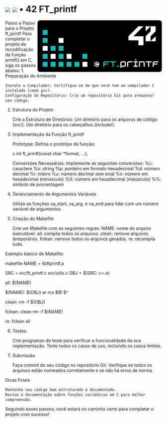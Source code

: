 # <a href="#" style="pointer-events: none;"> <img src="https://img.shields.io/badge/status-finished-success?color=%2312bab9&style=flat-square"/></a> <a href="https://github.com/AdaoG0n" style="pointer-events: none;"> <img src="https://img.shields.io/badge/Follow-me?color=%2312bab9&style=flat-square"/></a> • 42 FT_printf 
 <a href="#" style="pointer-events: none;">
 <img align="right" src="https://github.com/AdaoG0n/AdaoG0n/blob/main/assests/ft_printf.png" width="400"/>
 </a>
Passo a Passo para o Projeto ft_printf
Para completar o projeto de recodificação da função printf() em C, siga os passos abaixo:
1. Preparação do Ambiente

    Instale o Compilador: Certifique-se de que você tem um compilador C instalado (como gcc).
    Configuração do Repositório: Crie um repositório Git para armazenar seu código.

2. Estrutura do Projeto

    Crie a Estrutura de Diretórios:
        Um diretório para os arquivos de código (src/).
        Um diretório para os cabeçalhos (include/).

3. Implementação da Função ft_printf

    Prototype: Defina o protótipo da função:

    c
    int ft_printf(const char *format, ...);

    Conversões Necessárias: Implemente as seguintes conversões:
        %c: caractere
        %s: string
        %p: ponteiro em formato hexadecimal
        %d: número decimal
        %i: inteiro
        %u: número decimal sem sinal
        %x: número em hexadecimal (minúsculo)
        %X: número em hexadecimal (maiúsculo)
        %%: símbolo de porcentagem

4. Gerenciamento de Argumentos Variáveis

    Utilize as funções va_start, va_arg, e va_end para lidar com um número variável de argumentos.

5. Criação do Makefile

    Crie um Makefile com as seguintes regras:
        NAME: nome do arquivo executável.
        all: compila todos os arquivos.
        clean: remove arquivos temporários.
        fclean: remove todos os arquivos gerados.
        re: recompila tudo.

Exemplo básico de Makefile:

makefile
NAME = libftprintf.a

SRC = src/ft_printf.c src/utils.c
OBJ = $(SRC:.c=.o)

all: $(NAME)

$(NAME): $(OBJ)
	ar rcs $@ $^

clean:
	rm -f $(OBJ)

fclean: clean
	rm -f $(NAME)

re: fclean all

6. Testes

    Crie programas de teste para verificar a funcionalidade da sua implementação.
    Teste todos os casos de uso, incluindo os casos limites.

7. Submissão

    Faça commit do seu código no repositório Git.
    Verifique se todos os arquivos estão nomeados corretamente e se não há erros de norma.

Dicas Finais

    Mantenha seu código bem estruturado e documentado.
    Revise a documentação sobre funções variádicas em C para melhor compreensão.

Seguindo esses passos, você estará no caminho certo para completar o projeto com sucesso!
